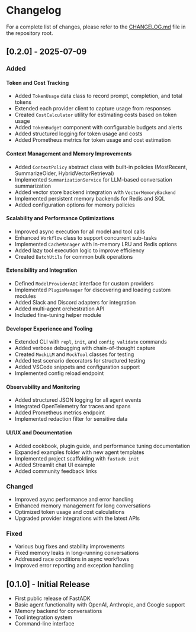 # Changelog

For a complete list of changes, please refer to the [CHANGELOG.md](https://github.com/fastadk/blob/main/CHANGELOG.md) file in the repository root.

## [0.2.0] - 2025-07-09

### Added

#### Token and Cost Tracking

- Added `TokenUsage` data class to record prompt, completion, and total tokens
- Extended each provider client to capture usage from responses
- Created `CostCalculator` utility for estimating costs based on token usage
- Added `TokenBudget` component with configurable budgets and alerts
- Added structured logging for token usage and costs
- Added Prometheus metrics for token usage and cost estimation

#### Context Management and Memory Improvements

- Added `ContextPolicy` abstract class with built-in policies (MostRecent, SummarizeOlder, HybridVectorRetrieval)
- Implemented `SummarizationService` for LLM-based conversation summarization
- Added vector store backend integration with `VectorMemoryBackend`
- Implemented persistent memory backends for Redis and SQL
- Added configuration options for memory policies

#### Scalability and Performance Optimizations

- Improved async execution for all model and tool calls
- Enhanced `Workflow` class to support concurrent sub-tasks
- Implemented `CacheManager` with in-memory LRU and Redis options
- Added lazy tool execution logic to improve efficiency
- Created `BatchUtils` for common bulk operations

#### Extensibility and Integration

- Defined `ModelProviderABC` interface for custom providers
- Implemented `PluginManager` for discovering and loading custom modules
- Added Slack and Discord adapters for integration
- Added multi-agent orchestration API
- Included fine-tuning helper module

#### Developer Experience and Tooling

- Extended CLI with `repl`, `init`, and `config validate` commands
- Added verbose debugging with chain-of-thought capture
- Created `MockLLM` and `MockTool` classes for testing
- Added test scenario decorators for structured testing
- Added VSCode snippets and configuration support
- Implemented config reload endpoint

#### Observability and Monitoring

- Added structured JSON logging for all agent events
- Integrated OpenTelemetry for traces and spans
- Added Prometheus metrics endpoint
- Implemented redaction filter for sensitive data

#### UI/UX and Documentation

- Added cookbook, plugin guide, and performance tuning documentation
- Expanded examples folder with new agent templates
- Implemented project scaffolding with `fastadk init`
- Added Streamlit chat UI example
- Added community feedback links

### Changed

- Improved async performance and error handling
- Enhanced memory management for long conversations
- Optimized token usage and cost calculations
- Upgraded provider integrations with the latest APIs

### Fixed

- Various bug fixes and stability improvements
- Fixed memory leaks in long-running conversations
- Addressed race conditions in async workflows
- Improved error reporting and exception handling

## [0.1.0] - Initial Release

- First public release of FastADK
- Basic agent functionality with OpenAI, Anthropic, and Google support
- Memory backend for conversations
- Tool integration system
- Command-line interface
